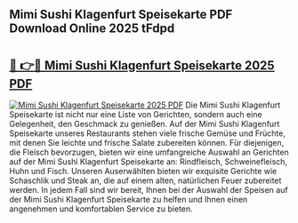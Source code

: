 ## Mimi Sushi Klagenfurt Speisekarte PDF Download Online 2025 tFdpd

# <h2><a href="http://gc5lfz.nevu.top/?p=Mimi+Sushi+Klagenfurt+Speisekarte">🔗 👉🔴 Mimi Sushi Klagenfurt Speisekarte 2025 PDF</a></h2>

[![Mimi Sushi Klagenfurt Speisekarte 2025 PDF](https://i.imgur.com/dBaPXMq.png)](http://gc5lfz.nevu.top/?p=Mimi+Sushi+Klagenfurt+Speisekarte)
Die Mimi Sushi Klagenfurt Speisekarte ist nicht nur eine Liste von Gerichten, sondern auch eine Gelegenheit, den Geschmack zu genießen. Auf der Mimi Sushi Klagenfurt Speisekarte unseres Restaurants stehen viele frische Gemüse und Früchte, mit denen Sie leichte und frische Salate zubereiten können. Für diejenigen, die Fleisch bevorzugen, bieten wir eine umfangreiche Auswahl an Gerichten auf der Mimi Sushi Klagenfurt Speisekarte an: Rindfleisch, Schweinefleisch, Huhn und Fisch. Unseren Auserwählten bieten wir exquisite Gerichte wie Schaschlik und Steak an, die auf einem alten, natürlichen Feuer zubereitet werden. In jedem Fall sind wir bereit, Ihnen bei der Auswahl der Speisen auf der Mimi Sushi Klagenfurt Speisekarte zu helfen und Ihnen einen angenehmen und komfortablen Service zu bieten.

